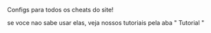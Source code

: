 Configs para todos os cheats do site!

se voce nao sabe usar elas, veja nossos tutoriais pela aba " Tutorial "
